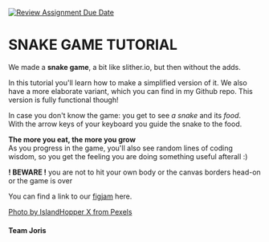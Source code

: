 [![Review Assignment Due Date](https://classroom.github.com/assets/deadline-readme-button-24ddc0f5d75046c5622901739e7c5dd533143b0c8e959d652212380cedb1ea36.svg)](https://classroom.github.com/a/Y748gS5A)

# SNAKE GAME TUTORIAL

We made a **snake game**, a bit like slither.io, but then without the adds.

In this tutorial you'll learn how to make a simplified version of it. We also have a more elaborate variant, which you can find in my Github repo. This version is fully functional though!

In case you don't know the game: you get to see _a snake_ and its _food_.<br>
With the arrow keys of your keyboard you guide the snake to the food.

**The more you eat, the more you grow**<br>
As you progress in the game, you'll also see random lines of coding wisdom, so you get the feeling you are doing something useful afterall :)

**! BEWARE !** you are not to hit your own body or the canvas borders head-on or the game is over<br>

You can find a link to our [figjam](https://www.figma.com/file/sk6eKvbMgszTR92wo2M7jF/snake-game-project?type=whiteboard&node-id=0%3A1&t=IFoVkDXFUqPiFgIg-1 "snake game figjam") here.<br>

[Photo by IslandHopper X from Pexels](https://images.app.goo.gl/Cy7k6gKsxKPfq9Za9 "snake picture")<br>

#### Team Joris 